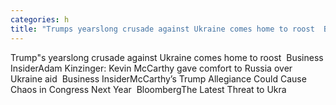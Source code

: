 ```yaml
---
categories: h
title: "Trumps yearslong crusade against Ukraine comes home to roost  Business Insider"
---
```

Trump"s yearslong crusade against Ukraine comes home to roost&nbsp;&nbsp;Business InsiderAdam Kinzinger: Kevin McCarthy gave comfort to Russia over Ukraine aid&nbsp;&nbsp;Business InsiderMcCarthy’s Trump Allegiance Could Cause Chaos in Congress Next Year&nbsp;&nbsp;BloombergThe Latest Threat to Ukra